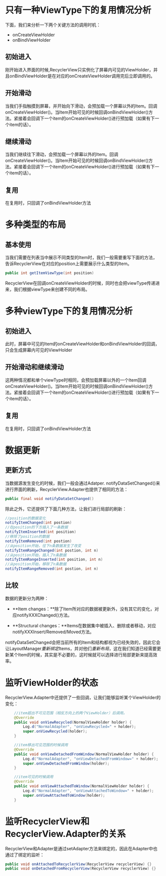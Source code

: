 # 只有一种ViewType下的复用情况分析
下面，我们来分析一下两个关键方法的调用时机：
- onCreateViewHolder
- onBindViewHolder

## 初始进入
刚开始进入界面的时候,RecyclerView只实例化了屏幕内可见的ViewHolder，并且onBindViewHolder是在对应的onCreateViewHolder调用完后立即调用的。

## 开始滑动
当我们手指触摸到屏幕，并开始向下滑动，会预加载一个屏幕以外的Item。回调onCreateViewHolder()。当Item开始可见的时候回调onBindViewHolder()方法。紧接着会回调下一个item的onCreateViewHolder()进行预加载（如果有下一个item的话）。

## 继续滑动
当我们继续往下滑动，会预加载一个屏幕以外的Item。回调onCreateViewHolder()。当Item开始可见的时候回调onBindViewHolder()方法。紧接着会回调下一个item的onCreateViewHolder()进行预加载（如果有下一个item的话）。

## 复用
在复用时，只回调了onBindViewHolder方法

# 多种类型的布局
## 基本使用
当我们需要在列表当中展示不同类型的Item时，我们一般需要重写下面的方法，告诉RecyclerView在对应的position上需要展示什么类型的Item。
```java
public int getItemViewType(int position)
```

RecyclerView在回调onCreateViewHolder的时候，同时也会把viewType传递进来，我们根据viewType来创建不同的布局。

# 多种viewType下的复用情况分析
## 初始进入
此时，屏幕中可见的Item的onCreateViewHolder和onBindViewHolder的回调，只会生成屏幕内可见的ViewHolder

## 开始滑动和继续滑动
这两种情况都和单个viewType时相同，会预加载屏幕以外的一个Item回调onCreateViewHolder()。当Item开始可见的时候回调onBindViewHolder()方法。紧接着会回调下一个item的onCreateViewHolder()进行预加载（如果有下一个item的话）。

## 复用
在复用时，只回调了onBindViewHolder方法

# 数据更新
## 更新方式
当数据源发生变化的时候，我们一般会通过Adatper. notifyDataSetChanged()来进行界面的刷新，RecyclerView.Adapter也提供了相同的方法：
```java
public final void notifyDataSetChanged() 
```

除此之外，它还提供了下面几种方法，让我们进行局部的刷新：
```java
//position的数据变化
notifyItemChanged(int postion)
//在position的下方插入了一条数据
notifyItemInserted(int position)
//移除了position的数据
notifyItemRemoved(int postion)
//从position开始，往下n条数据发生了改变
notifyItemRangeChanged(int postion, int n)
//从position开始，插入了n条数据
notifyItemRangeInserted(int position, int n)
//从position开始，移除了n条数据
notifyItemRangeRemoved(int postion, int n)
```

##  比较
数据的更新分为两种：

- **Item changes：**除了Item所对应的数据被更新外，没有其它的变化，对应notifyXXXChanged()方法。

- **Structural changes：**Items在数据集中被插入、删除或者移动，对应notifyXXXInsert/Removed/Moved方法。

notifyDataSetChanged会把当前所有的Item和结构都视为已经失效的，因此它会让LayoutManager*重新绑定*Items，并对他们*重新布局*，这在我们知道已经需要更新某个Item的时候，其实是不必要的，这时候就可以选择进行局部更新来提高效率。

# 监听ViewHolder的状态
RecyclerView.Adapter中还提供了一些回调，让我们能够监听某个ViewHolder的变化：
```java
    //item超出不可见范围（相反方向上的两个ViewHolder）后调用。
    @Override
    public void onViewRecycled(NormalViewHolder holder) {
        Log.d("NormalAdapter", "onViewRecycled=" + holder);
        super.onViewRecycled(holder);
    }

    //item移出可见范围的时候调用
    @Override
    public void onViewDetachedFromWindow(NormalViewHolder holder) {
        Log.d("NormalAdapter", "onViewDetachedFromWindow=" + holder);
        super.onViewDetachedFromWindow(holder);
    }

    //item可见的时候调用
    @Override
    public void onViewAttachedToWindow(NormalViewHolder holder) {
        Log.d("NormalAdapter", "onViewAttachedToWindow=" + holder);
        super.onViewAttachedToWindow(holder);
    }
```

# 监听RecyclerView和RecyclerView.Adapter的关系
RecyclerView和Adapter是通过setAdapter方法来绑定的，因此在Adapter中也通过了绑定的监听：
```java
public void onAttachedToRecyclerView(RecyclerView recyclerView) {}
public void onDetachedFromRecyclerView(RecyclerView recyclerView) {}
```
